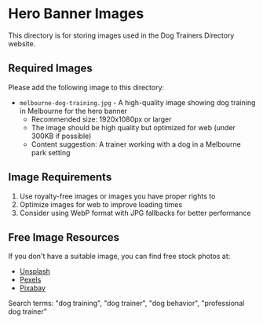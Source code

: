 # Hero Banner Images

This directory is for storing images used in the Dog Trainers Directory website.

## Required Images

Please add the following image to this directory:

- `melbourne-dog-training.jpg` - A high-quality image showing dog training in Melbourne for the hero banner
  - Recommended size: 1920x1080px or larger
  - The image should be high quality but optimized for web (under 300KB if possible)
  - Content suggestion: A trainer working with a dog in a Melbourne park setting

## Image Requirements

1. Use royalty-free images or images you have proper rights to
2. Optimize images for web to improve loading times
3. Consider using WebP format with JPG fallbacks for better performance

## Free Image Resources

If you don't have a suitable image, you can find free stock photos at:
- [Unsplash](https://unsplash.com/)
- [Pexels](https://www.pexels.com/)
- [Pixabay](https://pixabay.com/)

Search terms: "dog training", "dog trainer", "dog behavior", "professional dog trainer"